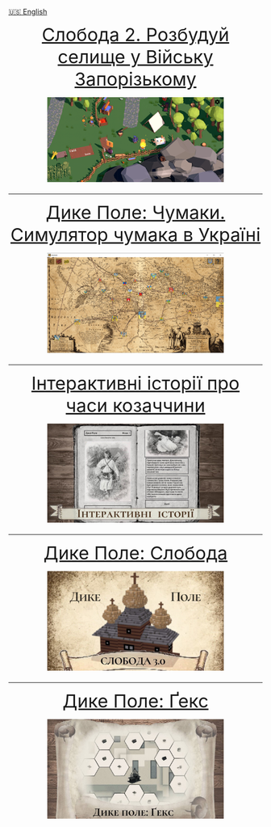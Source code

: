 [🇺🇸 English](all_games.md)

<p align="center">
<a style="font-size: 36px" href="index_uk">Слобода 2. Розбудуй селище у Війську Запорізькому
  <p align="center">
 <img src="sloboda2/images/thumbnail.png" width="350">
  </p>
</a>
</p>

---

<p align="center">
<a style="font-size: 36px" href="locadesertachumaki">Дике Поле: Чумаки. Симулятор чумака в Україні
  <p align="center">
 <img src="locadesertachumaki/images/thumbnails.png" width="350">
  </p>
</a>
</p>

---

<p align="center">
<a style="font-size: 36px" href="interactive">Інтерактивні історії про часи козаччини
  <p align="center">
    <img src="interactive/images/thumbnail.jpg" width="350">
  </p>
</a>
</p>

---

<p align="center">
<a style="font-size: 36px" href="citybuilding">Дике Поле: Слобода
  <p align="center">
    <img src="citybuilding/images/sloboda_thumbnail.jpg" width="350">
  </p>
</a>
</p>

---

<p align="center">
<a style="font-size: 36px" href="locadesertahex">Дике Поле: Ґекс
  <p align="center">
 <img src="locadesertahex\images\hex_thumbnail.jpg" width="350">
  </p>
</a>
</p>